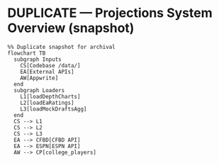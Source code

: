 # DUPLICATE — Projections System Overview (snapshot)

```mermaid
%% Duplicate snapshot for archival
flowchart TB
  subgraph Inputs
    CS[Codebase /data/]
    EA[External APIs]
    AW[Appwrite]
  end
  subgraph Loaders
    L1[loadDepthCharts]
    L2[loadEaRatings]
    L3[loadMockDraftsAgg]
  end
  CS --> L1
  CS --> L2
  CS --> L3
  EA --> CFBD[CFBD API]
  EA --> ESPN[ESPN API]
  AW --> CP[college_players]
```

